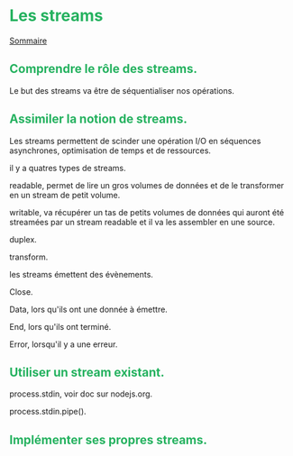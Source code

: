 # <div style="color: #26B260">**Les streams**</div>

[Sommaire](./00-Sommaire.md)

## <div style="color: #26B260">**Comprendre le rôle des streams.**</div>

Le but des streams va être de séquentialiser nos opérations.

## <div style="color: #26B260">**Assimiler la notion de streams.**</div>

Les streams permettent de scinder une opération I/O en séquences asynchrones, optimisation de temps et de ressources.

il y a quatres types de streams.

readable, permet de lire un gros volumes de données et de le transformer en un stream de petit volume.

writable, va récupérer un tas de petits volumes de données qui auront été streamées par un stream readable et il va les assembler en une source.

duplex.

transform.

les streams émettent des évènements.

Close.

Data, lors qu'ils ont une donnée à émettre.

End, lors qu'ils ont terminé.

Error, lorsqu'il y a une erreur.

## <div style="color: #26B260">**Utiliser un stream existant.**</div>

process.stdin, voir doc sur nodejs.org.

process.stdin.pipe().

## <div style="color: #26B260">**Implémenter ses propres streams.**</div>
